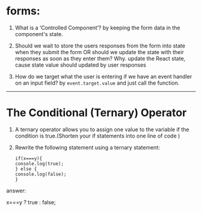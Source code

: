# forms:
1. What is a ‘Controlled Component’?
 by keeping the form data in the component's state. 

2. Should we wait to store the users responses from the form into state when they submit the form OR should we update the state with their responses as soon as they enter them? Why.
update the React state, cause state value should updated by user responses

3. How do we target what the user is entering if we have an event handler on an input field?
by `event.target.value` and just call the function.



-------------------------


# The Conditional (Ternary) Operator 

1. A ternary operator allows you to assign one value to the variable if the condition is true.(Shorten your if statements into one line of code )


2. Rewrite the following statement using a ternary statement:
  
  

       if(x===y){
       console.log(true);
       } else {
       console.log(false);
       }




answer:


   x===y ? true : false;

   